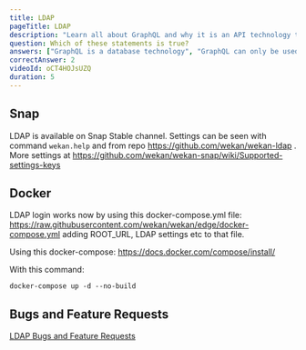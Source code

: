 ```yaml
---
title: LDAP
pageTitle: LDAP
description: "Learn all about GraphQL and why it is an API technology that's superior to REST. It is not only for React & Javascript developers but can be used for any API."
question: Which of these statements is true?
answers: ["GraphQL is a database technology", "GraphQL can only be used together with SQL", "GraphQL was invented by Facebook", "GraphQL was developed by Netflix and Coursera"]
correctAnswer: 2
videoId: oCT4HOJsUZQ
duration: 5
---
```


## Snap

LDAP is available on Snap Stable channel. Settings can be seen with command `wekan.help` and from repo https://github.com/wekan/wekan-ldap . More settings at https://github.com/wekan/wekan-snap/wiki/Supported-settings-keys

## Docker

LDAP login works now by using this docker-compose.yml file:
https://raw.githubusercontent.com/wekan/wekan/edge/docker-compose.yml
adding ROOT_URL, LDAP settings etc to that file.

Using this docker-compose:
https://docs.docker.com/compose/install/

With this command:
``` 
docker-compose up -d --no-build
```

## Bugs and Feature Requests

[LDAP Bugs and Feature Requests](https://github.com/wekan/wekan-ldap/issues)
